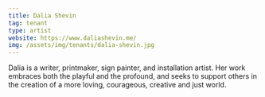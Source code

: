 ```yaml
---
title: Dalia Shevin
tag: tenant
type: artist
website: https://www.daliashevin.me/
img: /assets/img/tenants/dalia-shevin.jpg
---
```

Dalia is a writer, printmaker, sign painter, and installation artist. Her work embraces both the playful and the profound, and seeks to support others in the creation of a more loving, courageous, creative and just world.
